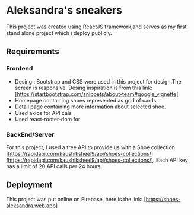 # Aleksandra's sneakers 

This project was created using ReactJS framework,and serves as my first stand alone project which i deploy publicly.

## Requirements

### Frontend

- Desing : Bootstrap and CSS were used in this project for design.The screen is responsive.
Desing inspiration is from this link: [https://startbootstrap.com/snippets/about-team#google_vignette]
- Homepage containing shoes represented as grid of cards.
- Detail page containing more information about selected shoe.
- Used axios for API cals
- Used react-rooter-dom for




### BackEnd/Server
For this project, I used a free API to provide us with a Shoe collection [https://rapidapi.com/kaushiksheel9/api/shoes-collections/](https://rapidapi.com/kaushiksheel9/api/shoes-collections/). Each API key has a limit of 20 API calls per 24 hours.
  



## Deployment
  This project was put online on Firebase, here is the link: [https://shoes-aleksandra.web.app]
